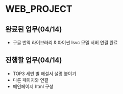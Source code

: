 # WEB_PROJECT
## 완료된 업무(04/14)
- 구글 번역 라이브러리 & 파이썬 lsvc 모델 서버 연결 완료


## 진행할 업무(04/14)
- TOP3 세번 별 해설서 설명 붙이기
- 다른 페이지와 연결
- 메인페이지 html 구성
